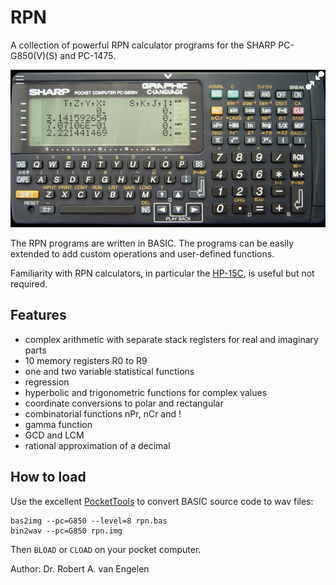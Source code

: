 # RPN

A collection of powerful RPN calculator programs for the SHARP PC-G850(V)(S)
and PC-1475.

![PC-G850](PC-G850.png)

The RPN programs are written in BASIC.  The programs can be easily extended to
add custom operations and user-defined functions.

Familiarity with RPN calculators, in particular the
[HP-15C](http://www.hp.com/ctg/Manual/c03030589.pdf), is useful but not
required.

## Features

- complex arithmetic with separate stack registers for real and imaginary parts
- 10 memory registers R0 to R9
- one and two variable statistical functions
- regression
- hyperbolic and trigonometric functions for complex values
- coordinate conversions to polar and rectangular
- combinatorial functions nPr, nCr and !
- gamma function
- GCD and LCM
- rational approximation of a decimal

## How to load

Use the excellent [PocketTools](https://www.peil-partner.de/ifhe.de/sharp/)
to convert BASIC source code to wav files:

    bas2img --pc=G850 --level=8 rpn.bas
    bin2wav --pc=G850 rpn.img

Then `BLOAD` or `CLOAD` on your pocket computer.

Author: Dr. Robert A. van Engelen

